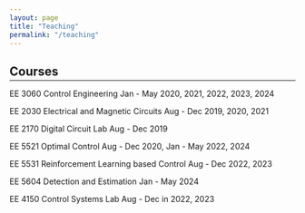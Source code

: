 ```yaml
---
layout: page
title: "Teaching"
permalink: "/teaching"
---
```


## Courses
<hr style="margin-top: -1em; margin-bottom: 1em;">

EE 3060 Control Engineering <span style="flex-grow: 1;"></span>  Jan - May 2020, 2021, 2022, 2023, 2024

EE 2030 Electrical and Magnetic Circuits <span style="flex-grow: 1;"></span>  Aug - Dec 2019, 2020, 2021

EE 2170 Digital Circuit Lab <span style="flex-grow: 1;"></span>  Aug - Dec 2019

EE 5521 Optimal Control <span style="flex-grow: 1;"></span>  Aug - Dec 2020, Jan - May 2022, 2024

EE 5531 Reinforcement Learning based Control <span style="flex-grow: 1;"></span>  Aug - Dec 2022, 2023

EE 5604 Detection and Estimation <span style="flex-grow: 1;"></span>  Jan - May 2024

EE 4150 Control Systems Lab <span style="flex-grow: 1;"></span>  Aug - Dec in 2022, 2023
